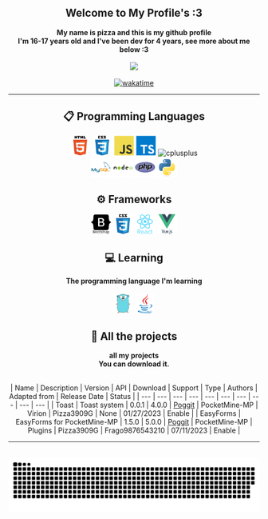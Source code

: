 <h2 align="center">
  <b>Welcome to My Profile's :3</b>
</h2>
<div align="center">
  <b>My name is pizza and this is my github profile</b><br><b>I'm 16-17 years old and I've been dev  for 4 years, see more about me below :3</b>
</div>
<br>
<a>
  <div align="center">
    <img src="https://lanyard.cnrad.dev/api/864830171635122198">
  </div>
</a>
<div align="center">

  [![wakatime](https://wakatime.com/badge/user/b79d8a73-dd49-4735-b3a3-5a15a05b02af.svg)](https://wakatime.com/@b79d8a73-dd49-4735-b3a3-5a15a05b02af)

</div>
<hr>
<h2 align="center">
  <b> 📋 Programming Languages </b>
</h2>
<div align="center">
  <img src="https://raw.githubusercontent.com/devicons/devicon/master/icons/html5/html5-original-wordmark.svg" alt="html5" width="40" height="40"/>
  <img src="https://raw.githubusercontent.com/devicons/devicon/master/icons/css3/css3-original-wordmark.svg" alt="css3" width="40" height="40"/>
  <img src="https://raw.githubusercontent.com/devicons/devicon/master/icons/javascript/javascript-original.svg" alt="javascript" width="40" height="40"/>
  <img src="https://raw.githubusercontent.com/devicons/devicon/master/icons/typescript/typescript-original.svg" alt="typescript" width="40" height="40"/>
  <img src="https://cdn.jsdelivr.net/gh/devicons/devicon/icons/cplusplus/cplusplus-original.svg" alt="cplusplus" width="40" height="40">
  <br>
  <img src="https://raw.githubusercontent.com/devicons/devicon/master/icons/mysql/mysql-original-wordmark.svg" alt="mysql" width="40" height="40"/>
  <img src="https://raw.githubusercontent.com/devicons/devicon/master/icons/nodejs/nodejs-original-wordmark.svg" alt="nodejs" width="40" height="40"/>
  <img src="https://raw.githubusercontent.com/devicons/devicon/master/icons/php/php-original.svg" alt="php" width="40" height="40"/>
  <img src="https://raw.githubusercontent.com/devicons/devicon/master/icons/python/python-original.svg" alt="python" width="40" height="40"/>
</div>
<h2 align="center">
  <b> ⚙️ Frameworks </b>
</h2>
<div align="center">
  <img src="https://raw.githubusercontent.com/devicons/devicon/master/icons/bootstrap/bootstrap-plain-wordmark.svg" alt="bootstrap" width="40" height="40"/>
  <img src="https://raw.githubusercontent.com/devicons/devicon/master/icons/css3/css3-original-wordmark.svg" alt="css3" width="40" height="40"/>
  <img src="https://raw.githubusercontent.com/devicons/devicon/master/icons/react/react-original-wordmark.svg" alt="react" width="40" height="40"/>
  <img src="https://raw.githubusercontent.com/devicons/devicon/master/icons/vuejs/vuejs-original-wordmark.svg" alt="vuejs" width="40" height="40"/>
</div>
<h2 align="center"><b> 💻 Learning </b></h2>
<div align="center"><b>The programming language I'm learning</b></div><br>
<div align="center">
    <img src="https://raw.githubusercontent.com/devicons/devicon/master/icons/go/go-original.svg" alt="go" width="40" height="40"/>
  <img src="https://raw.githubusercontent.com/devicons/devicon/master/icons/java/java-original.svg" alt="java" width="40" height="40"/>
</div>
<h2 align="center">
  <b> 📜 All the projects </b>
</h2>
<div align="center">
  <b>all my projects</b><br>
  <b size="12px">You can download it.</b>
</div>
<br>
<div align="center">

  | Name | Description | Version | API | Download | Support | Type | Authors | Adapted from | Release Date | Status |
  | --- | --- | --- | --- | --- | --- | --- | --- | --- | --- |
  | Toast | Toast system | 0.0.1 | 4.0.0 | [Poggit](https://poggit.pmmp.io/r/199824/Toast_dev-1.phar) | PocketMine-MP | Virion | Pizza3909G | None | 01/27/2023 | Enable |
  | EasyForms | EasyForms for PocketMine-MP  | 1.5.0 | 5.0.0 | [Poggit](https://poggit.pmmp.io/r/215719/EasyForms_dev-5.phar) | PocketMine-MP | Plugins | Pizza3909G | Frago9876543210 | 07/11/2023 | Enable |

</div>
<hr>
<br clear="both">
<div align="center">
  <img src="https://raw.githubusercontent.com/pizza3909g/pizza3909g/output/snake.svg" alt="Snake animation"/>
</div>
